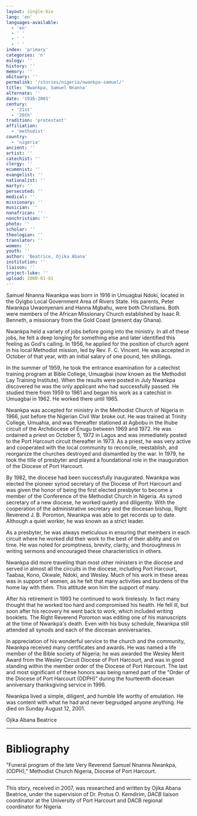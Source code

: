 ```yaml
---
layout: single-bio
lang: 'en'
languages-available:
  - 'en'
  - ' '
  - ' '
  - ' '
index: 'primary'
categories: 'n'
eulogy: ''
history: ''
memory: ''
obituary: ''
permalink: '/stories/nigeria/nwankpa-samuel/'
title: 'Nwankpa, Samuel Nnanna'
alternate: ''
date: '1916-2001'
century:
  - '21st'
  - '20th'
tradition: 'protestant'
affiliation:
  - 'methodist'
country:
  - 'nigeria'
ancient: ''
artist: ''
catechist: ''
clergy: ''
ecumenist: ''
evangelist: ''
nationalist: ''
martyr: ''
persecuted: ''
medical: ''
missionary: ''
musician: ''
nonafrican: ''
nonchristian: ''
photo: ''
scholar: ''
theologian: ''
translator: ''
women: ''
youth: ''
author: 'Beatrice, Ojika Abana'
institution: ''
liaison: ''
project-luke: ''
upload: 2000-01-01
---
```



Samuel Nnanna Nwankpa was born in 1916 in Umuagbai Ndoki, located in the Oyigbo Local Government Area of Rivers State. His parents, Peter Nwankpa Uwaonyenani and Hanna Mgbahu, were both Christians. Both were members of the African Missionary Church established by Isaac R. Benneth, a missionary from the Gold Coast (present day Ghana).

Nwankpa held a variety of jobs before going into the ministry. In all of these jobs, he felt a deep longing for something else and later identified this feeling as God's calling. In 1956, he applied for the position of church agent in his local Methodist mission, led by Rev. F. C. Vincent. He was accepted in October of that year, with an initial salary of one pound, ten shillings.

In the summer of 1959, he took the entrance examination for a catechist training program at Bible College, Umuagbai (now known as the Methodist Lay Training Institute). When the results were posted in July Nwankpa discovered he was the only applicant who had successfully passed. He studied there from 1959 to 1961 and began his work as a catechist in Umuagbai in 1962. He worked there until 1965.

Nwankpa was accepted for ministry in the Methodist Church of Nigeria in 1966, just before the Nigerian Civil War broke out. He was trained at Trinity College, Umuahia, and was thereafter stationed at Agbobu in the Ihube circuit of the Archdiocese of Enugu between 1969 and 1972. He was ordained a priest on October 5, 1972 in Lagos and was immediately posted to the Port Harcourt circuit thereafter in 1973. As a priest, he was very active and cooperated with the local community to reconcile, reestablish, and reorganize the churches destroyed and dismantled by the war. In 1979, he took the title of presbyter and played a foundational role in the inauguration of the Diocese of Port Harcourt.

By 1982, the diocese had been successfully inaugurated. Nwankpa was elected the pioneer synod secretary of the Diocese of Port Harcourt and was given the honor of being the first elected presbyter to become a member of the Conference of the Methodist Church in Nigeria. As synod secretary of a new diocese, he worked quietly and diligently. With the cooperation of the administrative secretary and the diocesan bishop, Right Reverend J. B. Poromon, Nwankpa was able to get records up to date. Although a quiet worker, he was known as a strict leader.

As a presbyter, he was always meticulous in ensuring that members in each circuit where he worked did their work to the best of their ability and on time. He was noted for promptness, brevity, clarity, and thoroughness in writing sermons and encouraged these characteristics in others.

Nwankpa did more traveling than most other ministers in the diocese and served in almost all the circuits in the diocese, including Port Harcourt, Taabaa, Kono, Okwale, Ndoki, and Wesley. Much of his work in these areas was in support of women, as he felt that many activities and burdens of the home lay with them. This attitude won him the support of many.

After his retirement in 1993 he continued to work tirelessly. In fact many thought that he worked too hard and compromised his health. He fell ill, but soon after his recovery he went back to work, which included writing booklets. The Right Reverend Poromon was editing one of his manuscripts at the time of Nwankpa's death. Even with his busy schedule, Nwankpa still attended all synods and each of the diocesan anniversaries.

In appreciation of his wonderful service to the church and the community, Nwankpa received many certificates and awards. He was named a life member of the Bible society of Nigeria; he was awarded the Wesley Merit Award from the Wesley Circuit Diocese of Port Harcourt, and was in good standing within the member order of the Diocese of Port Harcourt. The last and most significant of these honors was being named part of the "Order of the Diocese of Port Harcourt (ODPH)" during the fourteenth diocesan anniversary thanksgiving service in 1996.

Nwankpa lived a simple, diligent, and humble life worthy of emulation. He was content with what he had and never begrudged anyone anything. He died on Sunday August 12, 2001.

Ojika Abana Beatrice

---

# Bibliography

"Funeral program of the late Very Reverend Samuel Nnanna Nwankpa, (ODPH)," Methodist Church Nigeria, Diocese of Port Harcourt.

---

This story, received in 2007, was researched and written by Ojika Abana Beatrice, under the supervision of Dr. Protus O. Kemdirim, *DACB* liaison coordinator at the University of Port Harcourt and DACB regional coordinator for Nigeria.